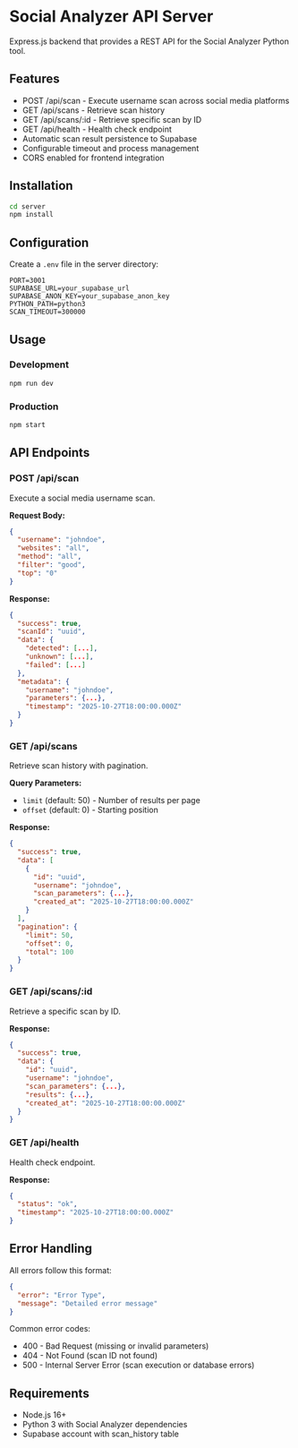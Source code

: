 # Social Analyzer API Server

Express.js backend that provides a REST API for the Social Analyzer Python tool.

## Features

- POST /api/scan - Execute username scan across social media platforms
- GET /api/scans - Retrieve scan history
- GET /api/scans/:id - Retrieve specific scan by ID
- GET /api/health - Health check endpoint
- Automatic scan result persistence to Supabase
- Configurable timeout and process management
- CORS enabled for frontend integration

## Installation

```bash
cd server
npm install
```

## Configuration

Create a `.env` file in the server directory:

```env
PORT=3001
SUPABASE_URL=your_supabase_url
SUPABASE_ANON_KEY=your_supabase_anon_key
PYTHON_PATH=python3
SCAN_TIMEOUT=300000
```

## Usage

### Development
```bash
npm run dev
```

### Production
```bash
npm start
```

## API Endpoints

### POST /api/scan

Execute a social media username scan.

**Request Body:**
```json
{
  "username": "johndoe",
  "websites": "all",
  "method": "all",
  "filter": "good",
  "top": "0"
}
```

**Response:**
```json
{
  "success": true,
  "scanId": "uuid",
  "data": {
    "detected": [...],
    "unknown": [...],
    "failed": [...]
  },
  "metadata": {
    "username": "johndoe",
    "parameters": {...},
    "timestamp": "2025-10-27T18:00:00.000Z"
  }
}
```

### GET /api/scans

Retrieve scan history with pagination.

**Query Parameters:**
- `limit` (default: 50) - Number of results per page
- `offset` (default: 0) - Starting position

**Response:**
```json
{
  "success": true,
  "data": [
    {
      "id": "uuid",
      "username": "johndoe",
      "scan_parameters": {...},
      "created_at": "2025-10-27T18:00:00.000Z"
    }
  ],
  "pagination": {
    "limit": 50,
    "offset": 0,
    "total": 100
  }
}
```

### GET /api/scans/:id

Retrieve a specific scan by ID.

**Response:**
```json
{
  "success": true,
  "data": {
    "id": "uuid",
    "username": "johndoe",
    "scan_parameters": {...},
    "results": {...},
    "created_at": "2025-10-27T18:00:00.000Z"
  }
}
```

### GET /api/health

Health check endpoint.

**Response:**
```json
{
  "status": "ok",
  "timestamp": "2025-10-27T18:00:00.000Z"
}
```

## Error Handling

All errors follow this format:

```json
{
  "error": "Error Type",
  "message": "Detailed error message"
}
```

Common error codes:
- 400 - Bad Request (missing or invalid parameters)
- 404 - Not Found (scan ID not found)
- 500 - Internal Server Error (scan execution or database errors)

## Requirements

- Node.js 16+
- Python 3 with Social Analyzer dependencies
- Supabase account with scan_history table
